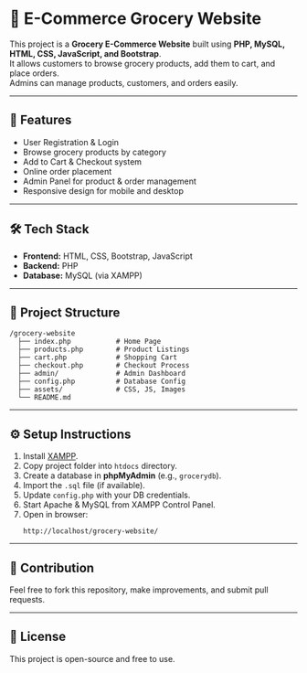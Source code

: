 # 🛒 E-Commerce Grocery Website

This project is a **Grocery E-Commerce Website** built using **PHP, MySQL, HTML, CSS, JavaScript, and Bootstrap**.  
It allows customers to browse grocery products, add them to cart, and place orders.  
Admins can manage products, customers, and orders easily.

---

## 🚀 Features
- User Registration & Login  
- Browse grocery products by category  
- Add to Cart & Checkout system  
- Online order placement  
- Admin Panel for product & order management  
- Responsive design for mobile and desktop  

---

## 🛠️ Tech Stack
- **Frontend:** HTML, CSS, Bootstrap, JavaScript  
- **Backend:** PHP  
- **Database:** MySQL (via XAMPP)  

---

## 📂 Project Structure
```
/grocery-website
  ├── index.php           # Home Page
  ├── products.php        # Product Listings
  ├── cart.php            # Shopping Cart
  ├── checkout.php        # Checkout Process
  ├── admin/              # Admin Dashboard
  ├── config.php          # Database Config
  ├── assets/             # CSS, JS, Images
  └── README.md
```

---

## ⚙️ Setup Instructions
1. Install [XAMPP](https://www.apachefriends.org/).  
2. Copy project folder into `htdocs` directory.  
3. Create a database in **phpMyAdmin** (e.g., `grocerydb`).  
4. Import the `.sql` file (if available).  
5. Update `config.php` with your DB credentials.  
6. Start Apache & MySQL from XAMPP Control Panel.  
7. Open in browser:  
   ```
   http://localhost/grocery-website/
   ```

---

## 🤝 Contribution
Feel free to fork this repository, make improvements, and submit pull requests.  

---

## 📜 License
This project is open-source and free to use.  
